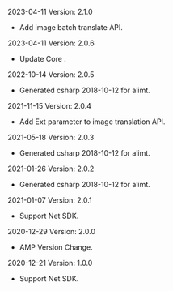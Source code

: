 2023-04-11 Version: 2.1.0
- Add image batch translate API.

2023-04-11 Version: 2.0.6
- Update Core .

2022-10-14 Version: 2.0.5
- Generated csharp 2018-10-12 for alimt.

2021-11-15 Version: 2.0.4
- Add Ext parameter to image translation API.

2021-05-18 Version: 2.0.3
- Generated csharp 2018-10-12 for alimt.

2021-01-26 Version: 2.0.2
- Generated csharp 2018-10-12 for alimt.

2021-01-07 Version: 2.0.1
- Support Net SDK.

2020-12-29 Version: 2.0.0
- AMP Version Change.

2020-12-21 Version: 1.0.0
- Support Net SDK.

